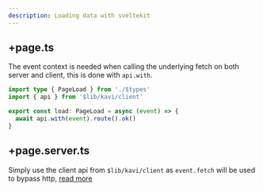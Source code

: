 ```yaml
---
description: Loading data with sveltekit
---
```


## +page.ts
The event context is needed when calling the underlying fetch on both server and client, this is done with `api.with`. 

```ts file=+page.ts
import type { PageLoad } from './$types'
import { api } from '$lib/kavi/client'

export const load: PageLoad = async (event) => {
  await api.with(event).route().ok()
}
```

## +page.server.ts
Simply use the client api from `$lib/kavi/client` as `event.fetch` will be used to bypass http, [read more](https://kit.svelte.dev/docs/load#making-fetch-requests)